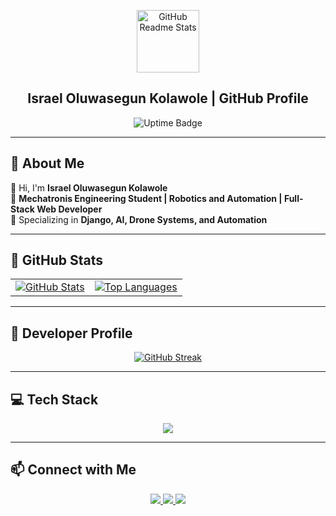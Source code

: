<p align="center">
  <img width="100px" src="https://res.cloudinary.com/anuraghazra/image/upload/v1594908242/logo_ccswme.svg" align="center" alt="GitHub Readme Stats" />
</p>

<h2 align="center">Israel Oluwasegun Kolawole | GitHub Profile</h2>

<p align="center">
  <img alt="Uptime Badge" src="https://img.shields.io/endpoint?url=https%3A%2F%2Fgithub-readme-stats-git-monitoring-github-readme-stats-team.vercel.app%2Fapi%2Fstatus%2Fup%3Ftype%3Dshields">
</p>

---

## 🚀 About Me  
👋 Hi, I'm **Israel Oluwasegun Kolawole**  
🔧 **Mechatronis Engineering Student | Robotics and Automation | Full-Stack Web Developer**  
🎯 Specializing in **Django, AI, Drone Systems, and Automation**  

---

## 🌟 GitHub Stats  
<table>
  <tr>
    <td>
      <a href="https://github.com/unrastand/github-readme-stats">
        <img src="https://github-readme-stats.vercel.app/api?username=unrastand&show_icons=true&theme=dark" alt="GitHub Stats" />
      </a>
    </td>
    <td>
      <a href="https://github.com/unrastand/github-readme-stats">
        <img src="https://github-readme-stats.vercel.app/api/top-langs/?username=unrastand&layout=compact&theme=dark" alt="Top Languages" />
      </a>
    </td>
  </tr>
</table>

---

## 📌 Developer Profile  
<div align="center">
 <a href="https://git.io/streak-stats"><img src="https://github-readme-streak-stats.herokuapp.com?user=unrastand&theme=dark&hide_border=true" alt="GitHub Streak" /></a>
</div>

---

## 💻 Tech Stack  
<p align="center">
  <img src="https://skillicons.dev/icons?i=python,django,react,typescript,cpp,arduino,raspberrypi,git,linux,postgres,mysql" />
</p>

---

## 📫 Connect with Me  
<p align="center">
  <a href="https://github.com/unrastand">
    <img src="https://img.shields.io/badge/GitHub-100000?style=for-the-badge&logo=github&logoColor=white" />
  </a>
  <a href="https://www.linkedin.com/in/israel-oluwasegun-kolawole">
    <img src="https://img.shields.io/badge/LinkedIn-0077B5?style=for-the-badge&logo=linkedin&logoColor=white" />
  </a>
  <a href="mailto:kolawoleisrael2500@gmail.com">
    <img src="https://img.shields.io/badge/Email-D14836?style=for-the-badge&logo=gmail&logoColor=white" />
  </a>
</p>
